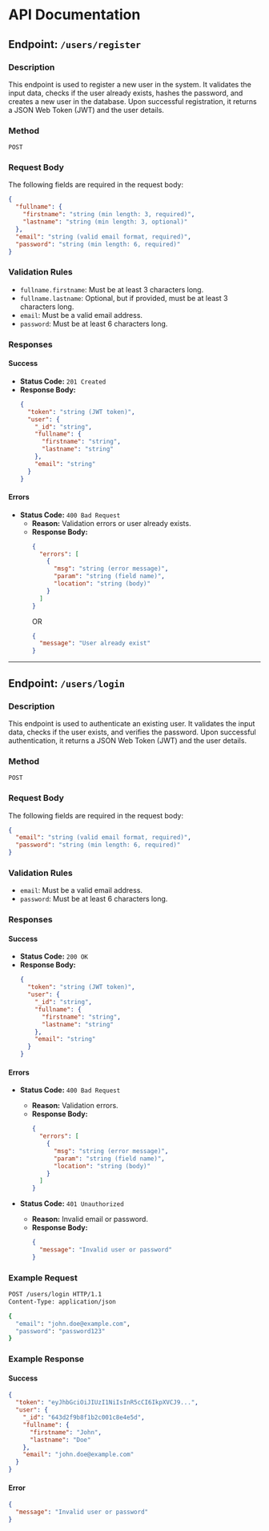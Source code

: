 # API Documentation

## Endpoint: `/users/register`

### Description
This endpoint is used to register a new user in the system. It validates the input data, checks if the user already exists, hashes the password, and creates a new user in the database. Upon successful registration, it returns a JSON Web Token (JWT) and the user details.

### Method
`POST`

### Request Body
The following fields are required in the request body:

```json
{
  "fullname": {
    "firstname": "string (min length: 3, required)",
    "lastname": "string (min length: 3, optional)"
  },
  "email": "string (valid email format, required)",
  "password": "string (min length: 6, required)"
}
```

### Validation Rules
- `fullname.firstname`: Must be at least 3 characters long.
- `fullname.lastname`: Optional, but if provided, must be at least 3 characters long.
- `email`: Must be a valid email address.
- `password`: Must be at least 6 characters long.

### Responses

#### Success
- **Status Code:** `201 Created`
- **Response Body:**
  ```json
  {
    "token": "string (JWT token)",
    "user": {
      "_id": "string",
      "fullname": {
        "firstname": "string",
        "lastname": "string"
      },
      "email": "string"
    }
  }
  ```

#### Errors
- **Status Code:** `400 Bad Request`
  - **Reason:** Validation errors or user already exists.
  - **Response Body:**
    ```json
    {
      "errors": [
        {
          "msg": "string (error message)",
          "param": "string (field name)",
          "location": "string (body)"
        }
      ]
    }
    ```
    OR
    ```json
    {
      "message": "User already exist"
    }
    ```

---

## Endpoint: `/users/login`

### Description
This endpoint is used to authenticate an existing user. It validates the input data, checks if the user exists, and verifies the password. Upon successful authentication, it returns a JSON Web Token (JWT) and the user details.

### Method
`POST`

### Request Body
The following fields are required in the request body:

```json
{
  "email": "string (valid email format, required)",
  "password": "string (min length: 6, required)"
}
```

### Validation Rules
- `email`: Must be a valid email address.
- `password`: Must be at least 6 characters long.

### Responses

#### Success
- **Status Code:** `200 OK`
- **Response Body:**
  ```json
  {
    "token": "string (JWT token)",
    "user": {
      "_id": "string",
      "fullname": {
        "firstname": "string",
        "lastname": "string"
      },
      "email": "string"
    }
  }
  ```

#### Errors
- **Status Code:** `400 Bad Request`
  - **Reason:** Validation errors.
  - **Response Body:**
    ```json
    {
      "errors": [
        {
          "msg": "string (error message)",
          "param": "string (field name)",
          "location": "string (body)"
        }
      ]
    }
    ```

- **Status Code:** `401 Unauthorized`
  - **Reason:** Invalid email or password.
  - **Response Body:**
    ```json
    {
      "message": "Invalid user or password"
    }
    ```

### Example Request
```bash
POST /users/login HTTP/1.1
Content-Type: application/json

{
  "email": "john.doe@example.com",
  "password": "password123"
}
```

### Example Response
#### Success
```json
{
  "token": "eyJhbGciOiJIUzI1NiIsInR5cCI6IkpXVCJ9...",
  "user": {
    "_id": "643d2f9b8f1b2c001c8e4e5d",
    "fullname": {
      "firstname": "John",
      "lastname": "Doe"
    },
    "email": "john.doe@example.com"
  }
}
```

#### Error
```json
{
  "message": "Invalid user or password"
}
```